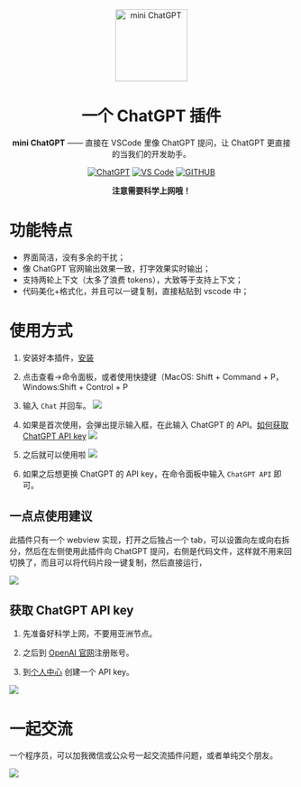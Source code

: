 
<div align="center">
<img src="https://raw.githubusercontent.com/huzhicheng/vscode-ChatGPT/main/resources/icon.png" alt="mini ChatGPT" width="128"/>

# 一个 ChatGPT 插件

**mini ChatGPT** —— 直接在 VSCode 里像 ChatGPT 提问，让 ChatGPT 更直接的当我们的开发助手。


[![ChatGPT](https://img.shields.io/badge/ChatGPT-green.svg?label=ChatGPT-3.5&style=for-the-badge&logo=openai)](https://platform.openai.com/docs/api-reference/chat)
[![VS Code](https://img.shields.io/badge/插件安装-Install-blue.svg?&style=for-the-badge)](https://marketplace.visualstudio.com/items?itemName=fengzheng.code-chatgpt-assistant)
[![GITHUB](https://img.shields.io/badge/源码-green.svg?label=GitHub&style=for-the-badge&logo=github)](https://github.com/huzhicheng/vscode-ChatGPT/tree/main)

**注意需要科学上网哦！**

</div>

# 功能特点

- 界面简洁，没有多余的干扰；
- 像 ChatGPT 官网输出效果一致，打字效果实时输出；
- 支持两轮上下文（太多了浪费 tokens），大致等于支持上下文；
- 代码美化+格式化，并且可以一键复制，直接粘贴到 vscode 中；

# 使用方式

1. 安装好本插件，[安装](https://marketplace.visualstudio.com/items?itemName=fengzheng.code-chatgpt-assistant) 

2. 点击查看->命令面板，或者使用快捷键（MacOS: Shift + Command + P，Windows:Shift + Control + P

3. 输入 `Chat` 并回车。 
![](https://hexo.moonkite.cn/blog/20230509111926.png)

4. 如果是首次使用，会弹出提示输入框，在此输入 ChatGPT 的 API。[如何获取ChatGPT API key](#获取-chatgpt-api-key)
![](https://hexo.moonkite.cn/blog/20230509112123.png)

5. 之后就可以使用啦
![](https://hexo.moonkite.cn/blog/20230509112311.png)

6. 如果之后想更换 ChatGPT 的 API key，在命令面板中输入 `ChatGPT API` 即可。

## 一点点使用建议

此插件只有一个 webview 实现，打开之后独占一个 tab，可以设置向左或向右拆分，然后在左侧使用此插件向 ChatGPT 提问，右侧是代码文件，这样就不用来回切换了，而且可以将代码片段一键复制，然后直接运行， 

![](https://hexo.moonkite.cn/blog/chatgpt.gif)

## 获取 ChatGPT API key
1. 先准备好科学上网，不要用亚洲节点。

2. 之后到 [OpenAI 官网](https://platform.openai.com/)注册账号。

3. 到[个人中心](https://platform.openai.com/account/api-keys) 创建一个 API key。

![](https://hexo.moonkite.cn/blog/20230509133206.png)



# 一起交流

一个程序员，可以加我微信或公众号一起交流插件问题，或者单纯交个朋友。

![](https://hexo.moonkite.cn/blog/%E8%81%94%E7%B3%BB%E6%96%B9%E5%BC%8F%20(1).png)